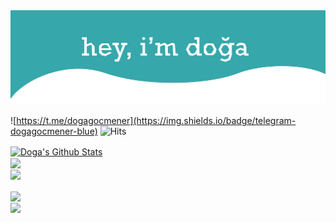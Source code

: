 <img src="https://raw.githubusercontent.com/dogagcmnr/dogagcmnr/4e1bd89b2f8b8144d6cfcb03dfdf9e6545e70f0c/hero-01.svg" alt="Hero image">

![https://t.me/dogagocmener](https://img.shields.io/badge/telegram-dogagocmener-blue)
![Hits](https://hits.seeyoufarm.com/api/count/incr/badge.svg?url=github.com/dogagcmnr)

<a href="https://github.com/dogagcmnr/neobux-bot">
<img align="center" alt="Doga's Github Stats" src="https://github-readme-stats.vercel.app/api/pin/?username=dogagcmnr&repo=neobux-bot&show_owner=true&theme=vue-dark" /></a><br>
<a href="https://github.com/dogagcmnr/TranslateJSONDump">
  <img align="center" src="https://github-readme-stats.vercel.app/api/pin/?username=dogagcmnr&repo=TranslateJSONDump&show_owner=true&theme=vue-dark" />
</a><br>
<a href="https://github.com/dogagcmnr/letra-extension">
  <img align="center" src="https://github-readme-stats.vercel.app/api/pin/?username=dogagcmnr&repo=letra-extension&show_owner=true&theme=vue-dark" />
</a><br>
<a href="https://github.com/dogagcmnr/"><br>
  <img align="center" src="https://github-readme-stats.vercel.app/api?username=dogagcmnr&show_icons=true&theme=vue-dark" />
</a><br>
<img align="center" src="https://github-readme-stats.vercel.app/api/top-langs/?username=dogagcmnr&layout=compact&theme=vue-dark" />


